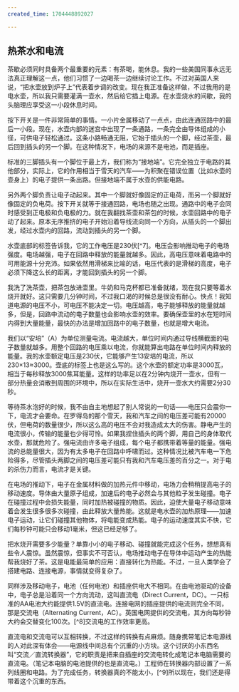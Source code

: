 ```yaml
---
created_time: 1704448892027

---
```

## 热茶水和电流

茶歇必须同时具备两个最重要的元素：有茶喝，能休息。我的一些美国同事永远无法真正理解这一点，他们习惯了一边喝茶一边继续讨论工作。不过对英国人来说，“把水壶放到炉子上”代表着步调的改变。现在我正准备这样做，不过我用的是电水壶，所以我只需要灌满一壶水，然后给它插上电源。在水壶烧水的间歇，我的头脑理应享受这一小段休息时间。

按下开关是一件非常简单的事情。一小片金属移动了一点点，由此连通回路中的最后一小段。现在，水壶内部的迷宫中出现了一条通路，一条完全由导体组成的小径，可供电子轻松通过。这条小路畅通无阻，它始于插头的一个脚，经过茶壶，最后回到插头的另一个脚。在这种情况下，电场的来源不是电池，而是插座。

标准的三脚插头有一个脚位于最上方，我们称为“接地端”。它完全独立于电路的其他部分，实际上，它的作用相当于雪天的汽车——为积聚在错误位置（比如水壶的壶身上）的电子提供一条出路。但接地端不属于水壶的供能电路。

另外两个脚负责让电子动起来。其中一个脚就好像固定的正电荷，而另一个脚就好像固定的负电荷。按下开关就等于接通回路，电场也随之出现。通路中的电子会同时感受到正电极和负电极的力。就在我翻找茶壶和茶包的时候，水壶回路中的电子动了起来。原本无序推挤的电子开始沿着导线流向同一个方向，从插头的一个脚出发，经过水壶内的回路，流动到插头的另一个脚。

水壶底部的标签告诉我，它的工作电压是230伏[^7]。电压会影响推动电子的电场强度。电场越强，电子在回路中释放的能量就越多。因此，高电压意味着电路中的可用能源十分充沛。如果依然用滑梯来比喻的话，电压代表的是滑梯的高度，电子必须下降这么长的距离，才能回到插头的另一个脚。

我洗了洗茶壶，把茶包放进壶里。牛奶和马克杯都已准备就绪，现在我只要等着水烧开就好。这只需要几分钟时间，不过我口渴的时候总是很没有耐心。快点！我知道电源的电压不小，可电压不能决定一切。电压越高，电子能够释放的能量就越多，但是，回路中流动的电子数量也会影响水壶的效率。要确保壶里的水在短时间内得到大量能量，最快的办法是增加回路中的电子数量，也就是增大电流。

我们以“安培”（A）为单位测量电流。电流越大，单位时间内通过导线横截面的电子数量就越多。用整个回路的电压乘以电流，你就能算出电路在单位时间内释放的能量。我的水壶额定电压是230伏，它能够产生13安培的电流，所以230×13≈3000。壶底的标签上也是这么写的。这个水壶的额定功率是3000瓦，相当于每秒释放3000焦耳能量。这样的功率足以在2分钟内烧开一壶水，但有一部分热量会消散到周围的环境中，所以在实际生活中，烧开一壶水大约需要2分30秒。

等待茶水泡好的时候，我不由自主地想起了别人常说的一句话——电压只会震你一下，电流才会要命。在罗得岛的那个雪天，我和汽车之间的电压差可能有20000伏，但电荷的数量很少，所以这么高的电压不会对我造成太大的伤害。静电产生的电流很小，传输的能量也少得可怜。如果我捏住插头的两个脚，用自己的身体取代水壶，那就危险了。强电流由许多电子组成，每个电子都携带着等量的能量。强电流的总能量很大，因为有太多电子在回路中呼啸而过。这种情况比被汽车电一下危险得多，尽管插头两脚之间的电压差可能只有我和汽车电压差的百分之一。对于电的杀伤力而言，电流才是关键。

在电场的推动下，电子在金属材料做的加热元件中移动，电场力会稍稍提高电子的移动速度。导体由大量原子组成，加速后的电子必然会与其他粒子发生碰撞。电子在碰撞过程中会损失能量，同时加热被碰撞的物质。因此，迫使大量电子移动意味着会发生很多很多次碰撞，由此释放大量热能。这就是电水壶的加热原理——加速电子运动，让它们碰撞其他物体，将电能变成热能。电子的运动速度其实不快，它们每秒钟可能只会移动1毫米，但这已经足够了。

把水烧开需要多少能量？单靠小小的电子移动、碰撞就能完成这个任务，想想真有些令人震惊。虽然震惊，但事实不可否认，电场推动电子在导体中运动产生的热能帮我烧好了茶。这是电能最简单的应用：直接转化为热能。不过，一旦人类学会了搭建电路、连接电源，事情就变得复杂了。

同样涉及移动电子，电池（任何电池）和插座供电大不相同。在由电池驱动的设备中，电子总是沿着同一个方向流动，这叫直流电（Direct Current，DC）。一只标准的AA电池大约能提供1.5V的直流电。连接电网的插座提供的电流则完全不同，那是交流电（Alternating Current，AC）。英国电网提供的交流电，其方向每秒钟大约会交替变化100次。[^8]交流电的工作效率更高。

直流电和交流电可以互相转换，不过这样的转换有点麻烦。随身携带笔记本电源线的人对此深有体会——电源线中间总有个沉重的小方块。这个讨厌的小东西名叫“交流／直流转换器”，它的职责是把来自插座的交流电转化成笔记本电脑需要的直流电。（笔记本电脑的电池提供的也是直流电。）工程师在转换器内部设置了一系列线圈和电路。为了完成任务，转换器真的不能太小，[^9]所以现在，我们还是得带着这个沉重的东西。